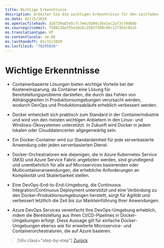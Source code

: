 ```yaml
---
title: Wichtige Erkenntnisse
description: Arbeiten Sie die wichtigen Erkenntnisse für den Leitfaden durch.
ms.date: 02/15/2019
ms.openlocfilehash: d28739a87e5c7c7e6c9304c36e1ec2a73cf0d0db
ms.sourcegitcommit: 7588136e355e10cbc2582f389c90c127363c02a5
ms.translationtype: HT
ms.contentlocale: de-DE
ms.lasthandoff: 03/15/2020
ms.locfileid: "70295036"
---
```

# <a name="key-takeaways"></a>Wichtige Erkenntnisse

- Containerbasierte Lösungen bieten wichtige Vorteile bei der Kosteneinsparung, da Container eine Lösung für Bereitstellungsprobleme darstellen, die durch das Fehlen von Abhängigkeiten in Produktionsumgebungen verursacht werden, wodurch DevOps und Produktionsabläufe erheblich verbessert werden.

- Docker entwickelt sich praktisch zum Standard in der Containerindustrie und wird von den meisten wichtigen Anbietern in den Linux- und Windows-Ökosystemen unterstützt. In Zukunft wird Docker in jedem lokalen oder Clouddatencenter allgegenwärtig sein.

- Ein Docker-Container wird zur Standardeinheit für jede serverbasierte Anwendung oder jeden serverbasierten Dienst.

- Docker-Orchestratoren wie diejenigen, die in Azure Kubernetes Service (AKS) und Azure Service Fabric angeboten werden, sind grundlegend und unentbehrlich für alle auf Microservices basierenden oder Multicontaineranwendungen, die erhebliche Anforderungen an Komplexität und Skalierbarkeit stellen.

- Eine DevOps-End-to-End-Umgebung, die Continuous Integration/Continuous Deployment unterstützt und eine Verbindung zu den Docker-Produktionsumgebungen herstellt, sorgt für Agilität und verbessert letztlich die Zeit bis zur Markteinführung Ihrer Anwendungen.

- Azure DevOps Services vereinfacht Ihre DevOps-Umgebung erheblich, indem die Bereitstellung aus Ihren CI/CD-Pipelines in Docker-Umgebungen erfolgt. Diese Aussage gilt für einfache Docker-Umgebungen ebenso wie für erweiterte Microservice- und Containerorchestratoren, die auf Azure basieren.

>[!div class="step-by-step"]
>[Zurück](../run-manage-monitor-docker-environments/monitor-containerized-application-services.md)
